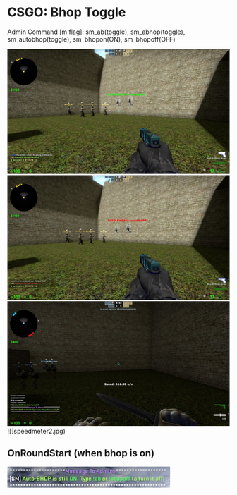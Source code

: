 # CSGO: Bhop Toggle
Admin Command [m flag]: sm_ab(toggle), sm_abhop(toggle), sm_autobhop(toggle), sm_bhopon(ON), sm_bhopoff(OFF)

![](abon.jpg)
![](aboff.jpg)
![](speedmeter.jpg)
![]speedmeter2.jpg)

## OnRoundStart (when bhop is on)
![](messagetoadmin.jpg)
